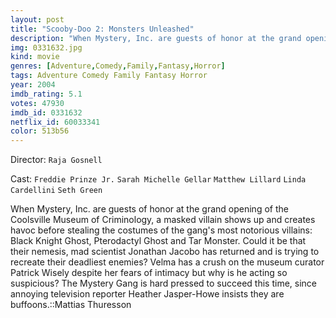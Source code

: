 ```yaml
---
layout: post
title: "Scooby-Doo 2: Monsters Unleashed"
description: "When Mystery, Inc. are guests of honor at the grand opening of the Coolsville Museum of Criminology, a masked villain shows up and creates havoc before stealing the costumes of the gang's most notorious villains: Black Knight Ghost, Pterodactyl Ghost and Tar Monster. Could it be that their nemesis, mad scientist Jonathan Jacobo has returned and is trying to recreate their deadliest enemies? Velma has a crush on the museum curator Patrick Wisely despite her fears of intimacy but why is he acting so suspicious? The Mystery Gang is hard pressed to succeed this t.."
img: 0331632.jpg
kind: movie
genres: [Adventure,Comedy,Family,Fantasy,Horror]
tags: Adventure Comedy Family Fantasy Horror 
year: 2004
imdb_rating: 5.1
votes: 47930
imdb_id: 0331632
netflix_id: 60033341
color: 513b56
---
```

Director: `Raja Gosnell`  

Cast: `Freddie Prinze Jr.` `Sarah Michelle Gellar` `Matthew Lillard` `Linda Cardellini` `Seth Green` 

When Mystery, Inc. are guests of honor at the grand opening of the Coolsville Museum of Criminology, a masked villain shows up and creates havoc before stealing the costumes of the gang's most notorious villains: Black Knight Ghost, Pterodactyl Ghost and Tar Monster. Could it be that their nemesis, mad scientist Jonathan Jacobo has returned and is trying to recreate their deadliest enemies? Velma has a crush on the museum curator Patrick Wisely despite her fears of intimacy but why is he acting so suspicious? The Mystery Gang is hard pressed to succeed this time, since annoying television reporter Heather Jasper-Howe insists they are buffoons.::Mattias Thuresson